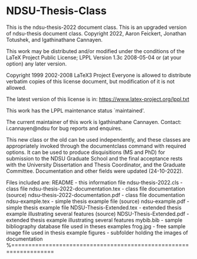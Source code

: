 # NDSU-Thesis-Class
This is the ndsu-thesis-2022 document class. This is an upgraded version of ndsu-thesis document class. Copyright 2022, Aaron Feickert, Jonathan Totushek, and Igathinathane Cannayen.

This work may be distributed and/or modified under the conditions of the LaTeX Project Public License; LPPL Version 1.3c 2008-05-04 or  (at your option) any later version. 

Copyright 1999 2002-2008 LaTeX3 Project 
    Everyone is allowed to distribute verbatim copies of this
    license document, but modification of it is not allowed.

The latest version of this license is in: https://www.latex-project.org/lppl.txt 

This work has the LPPL maintenance status `maintained'.

The current maintainer of this work is Igathinathane Cannayen.
Contact: i.cannayen@ndsu for bug reports and enquires.

This new class or the old can be used independently, and these classes are appropriately invoked through the documentclass command with required options. It can be used to produce disquisitions (MS and PhD) for submission to the NDSU Graduate School and the final acceptance rests with the University Dissertation and Thesis Coordinator, and the Graduate Committee. Documentation and other fields were updated (24-10-2022). 

Files included are:
  README - this information file
  ndsu-thesis-2022.cls - class file
  ndsu-thesis-2022-documentation.tex - class file documentation (source)
  ndsu-thesis-2022-documentation.pdf - class file documentation 
  ndsu-example.tex - simple thesis example file (source)
  ndsu-example.pdf - simple thesis example file
  NDSU-Thesis-Extended.tex - extended thesis example illustrating several features (source)
  NDSU-Thesis-Extended.pdf - extended thesis example illustrating several features
  mybib.bib - sample bibliography database file used in theses examples 
  frog.jpg - free sample image file used in thesis example
  figures - subfolder holding the images of documentation 
%==================================================================
